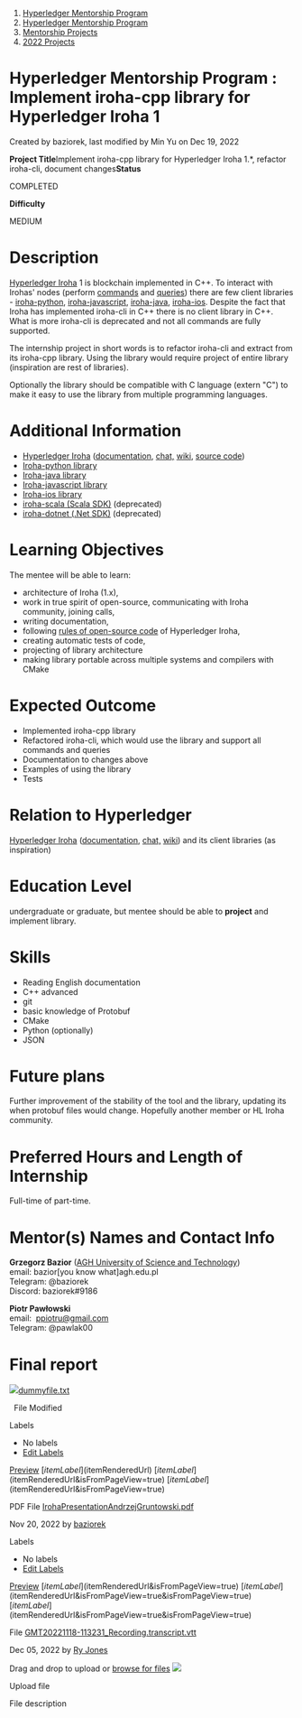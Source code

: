 1. [Hyperledger Mentorship Program](index.html)
2. [Hyperledger Mentorship Program](Hyperledger-Mentorship-Program_21954571.html)
3. [Mentorship Projects](Mentorship-Projects_21954604.html)
4. [2022 Projects](2022-Projects_21954800.html)

# Hyperledger Mentorship Program : Implement iroha-cpp library for Hyperledger Iroha 1

Created by baziorek, last modified by Min Yu on Dec 19, 2022

**Project Title**Implement iroha-cpp library for Hyperledger Iroha 1.\*, refactor iroha-cli, document changes**Status**

COMPLETED

**Difficulty**

MEDIUM  

# Description

[Hyperledger Iroha](https://www.hyperledger.org/use/iroha) 1 is blockchain implemented in C++. To interact with Irohas' nodes (perform [commands](https://iroha.readthedocs.io/en/develop/develop/api/commands.html) and [queries](https://iroha.readthedocs.io/en/develop/develop/api/queries.html)) there are few client libraries - [iroha-python](https://github.com/hyperledger/iroha-python), [iroha-javascript](https://github.com/hyperledger/iroha-javascript), [iroha-java](https://github.com/hyperledger/iroha-java), [iroha-ios](https://github.com/hyperledger/iroha-ios). Despite the fact that Iroha has implemented iroha-cli in C++ there is no client library in C++. What is more iroha-cli is deprecated and not all commands are fully supported.

The internship project in short words is to refactor iroha-cli and extract from its iroha-cpp library. Using the library would require project of entire library (inspiration are rest of libraries).

Optionally the library should be compatible with C language (extern "C") to make it easy to use the library from multiple programming languages.

# Additional Information

- [Hyperledger Iroha](https://www.hyperledger.org/use/iroha) ([documentation](https://iroha.readthedocs.io/en/master/), [chat,](https://chat.hyperledger.org/channel/iroha) [wiki](https://lf-hyperledger.atlassian.net/wiki/display/iroha/Hyperledger+Iroha), [source code](https://github.com/hyperledger/iroha))
- [Iroha-python library](https://github.com/hyperledger/iroha-python)
- [Iroha-java library](https://github.com/hyperledger/iroha-java)
- [Iroha-javascript library](https://github.com/hyperledger/iroha-javascript)
- [Iroha-ios library](https://github.com/hyperledger/iroha-ios)
- [iroha-scala (Scala SDK)](https://github.com/hyperledger/iroha-scala) (deprecated)
- [iroha-dotnet (.Net SDK)](https://github.com/hyperledger/iroha-dotnet) (deprecated)

# Learning Objectives

The mentee will be able to learn:

- architecture of Iroha (1.x),
- work in true spirit of open-source, communicating with Iroha community, joining calls,
- writing documentation,
- following [rules of open-source code](https://iroha.readthedocs.io/en/master/community/index.html#c-style-guide) of Hyperledger Iroha,
- creating automatic tests of code,
- projecting of library architecture
- making library portable across multiple systems and compilers with CMake

# Expected Outcome

- Implemented iroha-cpp library
- Refactored iroha-cli, which would use the library and support all commands and queries
- Documentation to changes above
- Examples of using the library
- Tests

# Relation to Hyperledger

[Hyperledger Iroha](https://www.hyperledger.org/use/iroha) ([documentation](https://iroha.readthedocs.io/en/master/), [chat,](https://chat.hyperledger.org/channel/iroha) [wiki](https://lf-hyperledger.atlassian.net/wiki/display/iroha/Hyperledger+Iroha)) and its client libraries (as inspiration)

# Education Level

undergraduate or graduate, but mentee should be able to **project** and implement library.

# Skills

- Reading English documentation
- C++ advanced
- git
- basic knowledge of Protobuf
- CMake
- Python (optionally)
- JSON

# Future plans

Further improvement of the stability of the tool and the library, updating its when protobuf files would change. Hopefully another member or HL Iroha community.

# Preferred Hours and Length of Internship

Full-time of part-time.

# Mentor(s) Names and Contact Info

**Grzegorz Bazior** ([AGH University of Science and Technology](https://www.agh.edu.pl/en/))  
email: bazior\[you know what]agh.edu.pl  
Telegram: @baziorek  
Discord: baziorek#9186

**Piotr Pawłowski**  
email:  ppiotru@gmail.com  
Telegram: @pawlak00

# Final report

[![](attachments/thumbnails/21958420/21967122)](attachments/21958420/21967122.pdf)[dummyfile.txt](#)

  File Modified

Labels

- No labels
- [Edit Labels](# "Edit Labels")

[Preview]() [$itemLabel]($itemRenderedUrl) [$itemLabel]($itemRenderedUrl&isFromPageView=true) [$itemLabel]($itemRenderedUrl&isFromPageView=true)

PDF File [IrohaPresentationAndrzejGruntowski.pdf](attachments/21958420/21967122.pdf "Download")

Nov 20, 2022 by [baziorek](/wiki/people/70121:fcfd1447-e409-47ac-bf14-f78e6031899d)

Labels

- No labels
- [Edit Labels](# "Edit Labels")

[Preview]() [$itemLabel]($itemRenderedUrl&isFromPageView=true) [$itemLabel]($itemRenderedUrl&isFromPageView=true&isFromPageView=true) [$itemLabel]($itemRenderedUrl&isFromPageView=true&isFromPageView=true)

File [GMT20221118-113231\_Recording.transcript.vtt](attachments/21958420/21967162.vtt "Download")

Dec 05, 2022 by [Ry Jones](/wiki/people/557058:078cecfc-fb17-4d9a-8759-b5b74efa6850)

Drag and drop to upload or [browse for files]() ![](images/icons/wait.gif)

Upload file

File description
